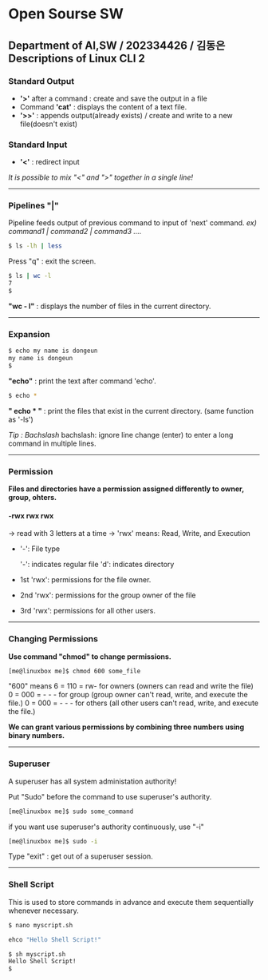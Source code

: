# Open Sourse SW
Department of AI,SW / 202334426 / 김동은
**Descriptions of Linux CLI 2**
---

### Standard Output
- **'>'** after a command : create and save the output in a file
- Command **'cat'** : displays the content of a text file.
- **'>>'** : appends output(already exists) / create and write to a new file(doesn't exist)

### Standard Input
- **'<'** : redirect input

*It is possible to mix "<" and ">" together in a single line!*

---
### Pipelines "|"
Pipeline feeds output of previous command to input of 'next' command.
*ex) command1 | command2 | command3 ....*
```sh
$ ls -lh | less
```
Press "q" : exit the screen.
```sh
$ ls | wc -l
7
$
```
**"wc - l"** : displays the number of files in the current directory.

---

### Expansion
```sh
$ echo my name is dongeun
my name is dongeun
$
```
**"echo"** : print the text after command 'echo'.
```sh
$ echo *
```
__" echo * "__ : print the files that exist in the current directory. (same function as '-ls')

*Tip : Bachslash*
bachslash: ignore line change (enter) to enter a long command in multiple lines.

---
### Permission
**Files and directories have a permission assigned differently to owner, group, ohters.**

#### -rwx rwx rwx
-> read with 3 letters at a time
-> 'rwx' means: Read, Write, and Execution

- '-': File type

    '-': indicates regular file
    'd': indicates directory
- 1st 'rwx': permissions for the file owner.
- 2nd 'rwx': permissions for the group owner of the file
- 3rd 'rwx': permissions for all other users.

---
### Changing Permissions
**Use command "chmod" to change permissions.**
```sh
[me@linuxbox me]$ chmod 600 some_file
```
"600" means
6 = 110 = rw- for owners (owners can read and write the file)
0 = 000 = - - - for group (group owner can't read, write, and execute the file.)
0 = 000 = - - - for others (all other users can't read, write, and execute the file.)

**We can grant various permissions by combining three numbers using binary numbers.**

---
### Superuser
A superuser has all system administation authority!

Put "Sudo" before the command to use superuser's authority.
```sh
[me@linuxbox me]$ sudo some_command
```
if you want use superuser's authority continuously, use "-i"
```sh
[me@linuxbox me]$ sudo -i
```

Type "exit" : get out of a superuser session.

---
### Shell Script
This is used to store commands in advance and execute them sequentially whenever necessary.
```sh
$ nano myscript.sh
```
```sh
ehco "Hello Shell Script!"
```
```sh
$ sh myscript.sh
Hello Shell Script!
$
```





